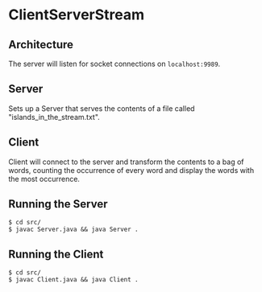 # ClientServerStream

## Architecture
The server will listen for socket connections on `localhost:9989`.

## Server
Sets up a Server that serves the contents of a file called "islands\_in\_the\_stream.txt".

## Client
Client will connect to the server and transform the contents to a bag of words, counting the occurrence of every word and display the words with the most occurrence.

## Running the Server
```shell
$ cd src/
$ javac Server.java && java Server .
```

## Running the Client
```shell
$ cd src/
$ javac Client.java && java Client .
```

